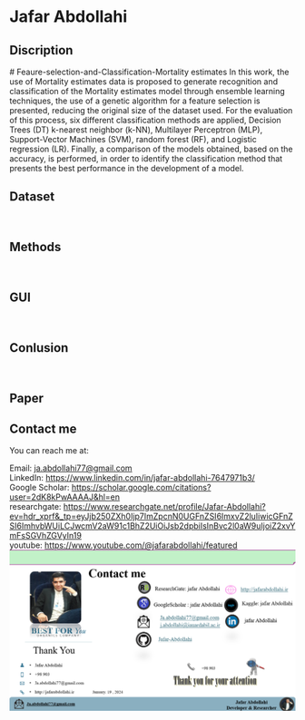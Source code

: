 


# Jafar Abdollahi

<h2> Discription </h2>
# Feaure-selection-and-Classification-Mortality estimates 
In this work, the use of Mortality estimates data is proposed to generate recognition and classification of the Mortality estimates model through ensemble learning techniques, the use of a genetic algorithm for a feature selection is presented, reducing the original size of the dataset used. For the evaluation of this process, six different classification methods are applied, Decision Trees (DT) k-nearest neighbor (k-NN), Multilayer Perceptron (MLP), Support-Vector Machines (SVM), random forest (RF), and Logistic regression (LR). Finally, a comparison of the models obtained, based on the accuracy, is performed, in order to identify the classification method that presents the best performance in the development of a model. 


<h2> Dataset </h2>
<img src=" "> 
<img src=" "> 


<h2> Methods </h2>
<img src=" "> 


<h2> GUI </h2>
<img src=" "> 


<h2> Conlusion </h2>
<img src=" "> 
<img src=" "> 
<img src=" "> 
<img src=" "> 


<h2> Paper </h2>
<h2> Contact me </h2>
You can reach me at:

Email: ja.abdollahi77@gmail.com
<br>
LinkedIn: https://www.linkedin.com/in/jafar-abdollahi-7647971b3/
<br>
Google Scholar: https://scholar.google.com/citations?user=2dK8kPwAAAAJ&hl=en
<br>
researchgate: https://www.researchgate.net/profile/Jafar-Abdollahi?ev=hdr_xprf&_tp=eyJjb250ZXh0Ijp7ImZpcnN0UGFnZSI6ImxvZ2luIiwicGFnZSI6ImhvbWUiLCJwcmV2aW91c1BhZ2UiOiJsb2dpbiIsInBvc2l0aW9uIjoiZ2xvYmFsSGVhZGVyIn19
<br>
youtube: https://www.youtube.com/@jafarabdollahi/featured
<br>
<img src="https://github.com/Jafar-Abdollahi/cuffless-bp-master-in-python-jupyter-/blob/main/2024-07-07_19-45-22.png"> 
